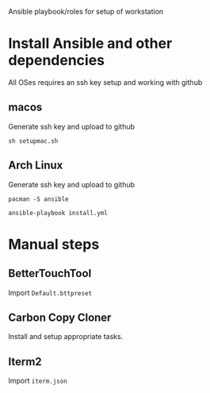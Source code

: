 Ansible playbook/roles for setup of workstation

# Install Ansible and other dependencies

All OSes requires an ssh key setup and working with github

## macos

Generate ssh key and upload to github

```
sh setupmac.sh
```

## Arch Linux

Generate ssh key and upload to github

```
pacman -S ansible

ansible-playbook install.yml
```

# Manual steps

## BetterTouchTool

Import `Default.bttpreset`

## Carbon Copy Cloner

Install and setup appropriate tasks.

## Iterm2

Import `iterm.json`
